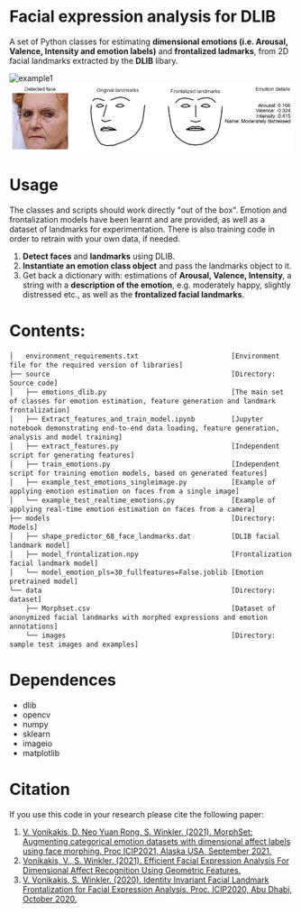 # Facial expression analysis for DLIB
A set of Python classes for estimating **dimensional emotions (i.e. Arousal, Valence, Intensity and emotion labels)** and **frontalized ladmarks**, from 2D facial landmarks extracted by the **DLIB** libary.

![example1](data/images/example.gif "example1")
![example2](data/images/example.png "example2")


# Usage
The classes and scripts should work directly "out of the box". Emotion and frontalization models have been learnt and are provided, as well as a dataset of landmarks for experimentation. There is also training code in order to retrain with your own data, if needed. 
1. **Detect faces** and **landmarks** using DLIB.
2. **Instantiate an emotion class object** and pass the landmarks object to it. 
3. Get back a dictionary with: estimations of **Arousal, Valence, Intensity**, a string with a **description of the emotion**, e.g. moderately happy, slightly distressed etc., as well as the **frontalized facial landmarks**.


# Contents:
```tree
│   environment_requirements.txt                       [Environment file for the required version of libraries]
├── source                                             [Directory: Source code]
│   ├── emotions_dlib.py                               [The main set of classes for emotion estimation, feature generation and landmark frontalization] 
│   ├── Extract_features_and_train_model.ipynb         [Jupyter notebook demonstrating end-to-end data loading, feature generation, analysis and model training]
│   ├── extract_features.py                            [Independent script for generating features]
│   ├── train_emotions.py                              [Independent script for training emotion models, based on generated features]
│   ├── example_test_emotions_singleimage.py           [Example of applying emotion estimation on faces from a single image]
│   └── example_test_realtime_emotions.py              [Example of applying real-time emotion estimation on faces from a camera]
├── models                                             [Directory: Models]
│   ├── shape_predictor_68_face_landmarks.dat          [DLIB facial landmark model] 
│   ├── model_frontalization.npy                       [Frontalization facial landmark model] 
│   └── model_emotion_pls=30_fullfeatures=False.joblib [Emotion pretrained model]
└── data                                               [Directory: dataset]
    ├── Morphset.csv                                   [Dataset of anonymized facial landmarks with morphed expressions and emotion annotations]
    └── images                                         [Directory: sample test images and examples]
```


# Dependences
- dlib
- opencv
- numpy
- sklearn
- imageio
- matplotlib


# Citation
If you use this code in your research please cite the following paper:
1. [V. Vonikakis, D. Neo Yuan Rong, S. Winkler. (2021). MorphSet: Augmenting categorical emotion datasets with dimensional affect labels using face morphing. Proc ICIP2021, Alaska USA, September 2021.](https://arxiv.org/abs/2103.02854)
2. [Vonikakis, V., S. Winkler. (2021). Efficient Facial Expression Analysis For Dimensional Affect Recognition Using Geometric Features.](https://arxiv.org/abs/2106.07817)
3. [V. Vonikakis, S. Winkler. (2020). Identity Invariant Facial Landmark Frontalization for Facial Expression Analysis. Proc. ICIP2020, Abu Dhabi, October 2020.](https://stefan.winkler.site/Publications/icip2020a.pdf)
